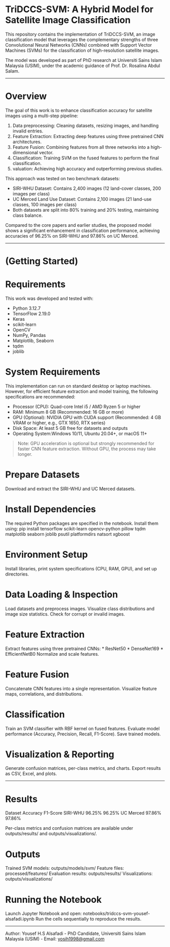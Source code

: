 # TriDCCS-SVM: A Hybrid Model for Satellite Image Classification
This repository contains the implementation of TriDCCS-SVM, an image classification model that leverages the complementary strengths of three Convolutional Neural Networks (CNNs) combined with Support Vector Machines (SVMs) for the classification of high-resolution satellite images.

The model was developed as part of PhD research at Universiti Sains Islam Malaysia (USIM), under the academic guidance of Prof. Dr. Rosalina Abdul Salam.

---
# Overview
The goal of this work is to enhance classification accuracy for satellite images using a multi-step pipeline:
1. Data preprocessing: Cleaning datasets, resizing images, and handling invalid entries.
2. Feature Extraction: Extracting deep features using three pretrained CNN architectures.
3. Feature Fusion: Combining features from all three networks into a high-dimensional vector.
4. Classification: Training SVM on the fused features to perform the final classification.
5. valuation:  Achieving high accuracy and outperforming previous studies.

This approach was tested on two benchmark datasets:
- SIRI-WHU Dataset: Contains 2,400 images (12 land-cover classes, 200 images per class)
- UC Merced Land Use Dataset: Contains 2,100 images (21 land-use classes, 100 images per class)
- Both datasets are split into 80% training and 20% testing, maintaining class balance.

Compared to the core papers and earlier studies, the proposed model shows a significant enhancement in classification performance, achieving accuracies of 96.25% on SIRI-WHU and 97.86% on UC Merced.

---
# (Getting Started)

# Requirements
This work was developed and tested with:
- Python 3.12.7
- TensorFlow 2.19.0
- Keras
- scikit-learn
- OpenCV
- NumPy, Pandas
- Matplotlib, Seaborn
- tqdm
- joblib

# System Requirements
This implementation can run on standard desktop or laptop machines. However, for efficient feature extraction and model training, the following specifications are recommended:
- Processor (CPU): Quad-core Intel i5 / AMD Ryzen 5 or higher
- RAM: Minimum 8 GB (Recommended: 16 GB or more)
- GPU (Optional): NVIDIA GPU with CUDA support (Recommended: 4 GB VRAM or higher, e.g., GTX 1650, RTX series)
- Disk Space: At least 5 GB free for datasets and outputs
- Operating System:Windows 10/11, Ubuntu 20.04+, or macOS 11+
> Note: GPU acceleration is optional but strongly recommended for faster CNN feature extraction. Without GPU, the process may take longer.

# Prepare Datasets 
Download and extract the SIRI-WHU and UC Merced datasets.

# Install Dependencies
The required Python packages are specified in the notebook. Install them using:
pip install tensorflow scikit-learn opencv-python pillow tqdm matplotlib seaborn joblib psutil platformdirs natsort xgboost

# Environment Setup
   Install libraries, print system specifications (CPU, RAM, GPU), and set up directories.

# Data Loading & Inspection
   Load datasets and preprocess images.
   Visualize class distributions and image size statistics.
   Check for corrupt or invalid images.

# Feature Extraction
   Extract features using three pretrained CNNs:
     * ResNet50
     * DenseNet169
     * EfficientNetB0
   Normalize and scale features.

# Feature Fusion
   Concatenate CNN features into a single representation.
   Visualize feature maps, correlations, and distributions.

# Classification
   Train an SVM classifier with RBF kernel on fused features.
   Evaluate model performance (Accuracy, Precision, Recall, F1-Score).
   Save trained models.

# Visualization & Reporting
   Generate confusion matrices, per-class metrics, and charts.
   Export results as CSV, Excel, and plots. 
   
---

# Results
Dataset	       Accuracy	     F1-Score
SIRI-WHU	        96.25%	         96.25%
UC Merced	     97.86%	         97.86%

Per-class metrics and confusion matrices are available under outputs/results/ and outputs/visualizations/.

# Outputs
Trained SVM models: outputs/models/svm/
Feature files: processed/features/
Evaluation results: outputs/results/
Visualizations: outputs/visualizations/

# Running the Notebook
Launch Jupyter Notebook and open:
notebooks/tridccs-svm-yousef-alsafadi.ipynb
Run the cells sequentially to reproduce the results.

---

Author:
Yousef H.S Alsafadi   -
PhD Candidate, Universiti Sains Islam Malaysia (USIM)   -
Email: yosih1998@gmail.com




